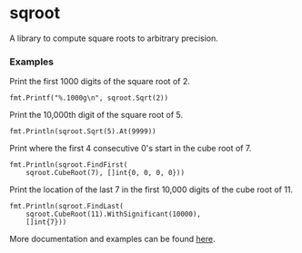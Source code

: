 sqroot
======

A library to compute square roots to arbitrary precision.

### Examples

Print the first 1000 digits of the square root of 2.

```golang
fmt.Printf("%.1000g\n", sqroot.Sqrt(2))
```

Print the 10,000th digit of the square root of 5.

```golang
fmt.Println(sqroot.Sqrt(5).At(9999))
```

Print where the first 4 consecutive 0's start in the cube root of 7.

```golang
fmt.Println(sqroot.FindFirst(
    sqroot.CubeRoot(7), []int{0, 0, 0, 0}))
```

Print the location of the last 7 in the first 10,000 digits of the cube root of 11.

```golang
fmt.Println(sqroot.FindLast(
    sqroot.CubeRoot(11).WithSignificant(10000),
    []int{7}))
```

More documentation and examples can be found [here](https://pkg.go.dev/github.com/keep94/sqroot).
